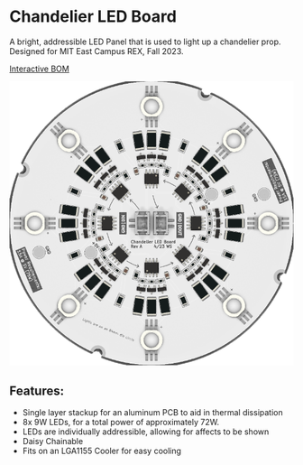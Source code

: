 # Chandelier LED Board

A bright, addressible LED Panel that is used to light up a chandelier prop. Designed for MIT East Campus REX, Fall 2023.

[Interactive BOM](https://htmlpreview.github.io/?https://raw.githubusercontent.com/wszeto9/chandelierLEDBoard/main/Documentation/ibom.html)

![image](Documentation/chandelierLEDPCB.png)

<h2> Features:</h2>
<ul>
<li>Single layer stackup for an aluminum PCB to aid in thermal dissipation</li>
<li>8x 9W LEDs, for a total power of approximately 72W.
<li>LEDs are individually addressible, allowing for affects to be shown
<li>Daisy Chainable</li>
<li>Fits on an LGA1155 Cooler for easy cooling
</ul>
